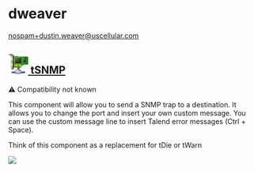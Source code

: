 # dweaver
  <nospam+dustin.weaver@uscellular.com>

## <a href='./components/tSNMP/readme.md'><img src='./components/tSNMP/logo.jpg' width='40' height='40'> tSNMP</a>
 :warning: Compatibility not known

This component will allow you to send a SNMP trap to a destination. It allows you to change the port and insert your own custom message. You can use the custom message line to insert Talend error messages (Ctrl + Space).

Think of this component as a replacement for tDie or tWarn



<img src='./components/tSNMP/sample.jpg'>
